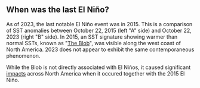 ## When was the last El Niño?
As of 2023, the last notable El Niño event was in 2015. This is a comparison of SST anomalies between October 22, 2015 (left "A" side) and October 22, 2023 (right "B" side). In 2015, an SST signature showing warmer than normal SSTs, known as "[The Blob](https://www.nps.gov/articles/theblob.htm)", was visible along the west coast of North America. 2023 does not appear to exhibit the same contemporaneous phenomenon.

While the Blob is not directly associated with El Niños, it caused significant [impacts](https://www.fisheries.noaa.gov/feature-story/looking-back-blob-record-warming-drives-unprecedented-ocean-change) across North America when it occured together with the 2015 El Niño.